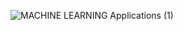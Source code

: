 ![MACHINE LEARNING Applications (1)](https://user-images.githubusercontent.com/42004781/117876130-60d08f80-b279-11eb-8696-9c5a9d45a265.jpg)